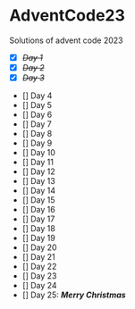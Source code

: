 # AdventCode23
Solutions of advent code 2023
- [x] ~~*Day 1*~~
- [x] ~~*Day 2*~~
- [x] ~~*Day 3*~~ 
- [] Day 4
- [] Day 5
- [] Day 6
- [] Day 7
- [] Day 8
- [] Day 9
- [] Day 10
- [] Day 11
- [] Day 12
- [] Day 13
- [] Day 14
- [] Day 15
- [] Day 16
- [] Day 17
- [] Day 18
- [] Day 19
- [] Day 20
- [] Day 21
- [] Day 22
- [] Day 23
- [] Day 24
- [] Day 25: ***Merry Christmas***

